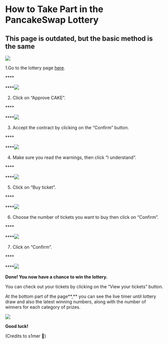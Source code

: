 # How to Take Part in the PancakeSwap Lottery

## This page is outdated, but the basic method is the same

![](https://cdn-images-1.medium.com/max/1600/0*b4-TEKDOtSCZHyfw)

1.Go to the lottery page [here](https://pancakeswap.finance/lottery).

\*\*\*\*

\*\*\*\*![](https://cdn-images-1.medium.com/max/1600/0*_n8Quc3fIRa-nwM4)

2. Click on “Approve CAKE”.

\*\*\*\*

\*\*\*\*![](https://cdn-images-1.medium.com/max/1600/0*5C1QLe-mLhYmzHoF)

3. Accept the contract by clicking on the “Confirm” button.

\*\*\*\*

\*\*\*\*![](https://cdn-images-1.medium.com/max/1600/0*oicCuUmkabnE2M2j)

4. Make sure you read the warnings, then click “I understand”.

\*\*\*\*

\*\*\*\*![](https://cdn-images-1.medium.com/max/1600/0*DGFLRtuxnlUHAxNQ)

5. Click on “Buy ticket”.

\*\*\*\*

\*\*\*\*![](https://cdn-images-1.medium.com/max/1600/0*e40UkZFR6cmwz--v)

6. Choose the number of tickets you want to buy then click on “Confirm”.

\*\*\*\*

\*\*\*\*![](https://cdn-images-1.medium.com/max/1600/0*jOj1wwqdTg7cDfga)

7. Click on “Confirm”.

\*\*\*\*

\*\*\*\*![](https://cdn-images-1.medium.com/max/1600/0*aJeuQYTL6hKWINWj)

**Done! You now have a chance to win the lottery.**

You can check out your tickets by clicking on the “View your tickets” button.

At the bottom part of the page**,** you can see the live timer until lottery draw and also the latest winning numbers, along with the number of winners for each category of prizes.



![](https://cdn-images-1.medium.com/max/1600/0*NchzW-VUKXm-Z6Oc)

**Good luck!**

\(Credits to s1mer 🤖\)

